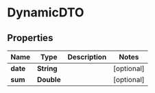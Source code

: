 

# DynamicDTO

## Properties

Name | Type | Description | Notes
------------ | ------------- | ------------- | -------------
**date** | **String** |  |  [optional]
**sum** | **Double** |  |  [optional]



